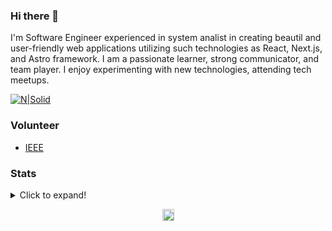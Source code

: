 ### Hi there 👋


I'm Software Engineer experienced in system analist in creating beautil and user-friendly web applications utilizing such technologies as React, Next.js, and Astro framework. I am a passionate learner, strong communicator, and team player. I enjoy experimenting with new technologies, attending tech meetups.

[![N|Solid](https://img.shields.io/badge/LinkedIn-0077B5?style=for-the-badge&logo=linkedin&logoColor=white)](https://www.linkedin.com/in/steve-gomez-dev/)
 

### Volunteer

- [IEEE](https://latinamerica.computer.org/communities/student-branch/)
  
### Stats

<details>
  <summary>Click to expand!</summary>

 [![Top Langs](https://github-readme-stats.vercel.app/api/top-langs/?username=badkitten-bug)](https://github.com/badkitten-bug/github-readme-stats)

 ![Steve's GitHub stats](https://github-readme-stats.vercel.app/api?username=badkitten-bug&show_icons=true&theme=radical)

</details>

<p align="center"> 
 <img src="https://komarev.com/ghpvc/?username=badkitten-bug" alt="Steve Gomez" height=19/> 
</p>
